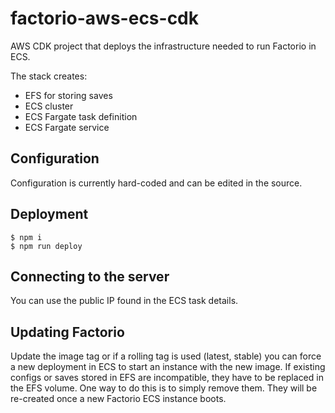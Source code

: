 # factorio-aws-ecs-cdk

AWS CDK project that deploys the infrastructure needed to run Factorio in ECS.

The stack creates:

- EFS for storing saves
- ECS cluster
- ECS Fargate task definition
- ECS Fargate service

## Configuration

Configuration is currently hard-coded and can be edited in the source.

## Deployment

```
$ npm i
$ npm run deploy
```

## Connecting to the server

You can use the public IP found in the ECS task details.

## Updating Factorio

Update the image tag or if a rolling tag is used (latest, stable) you can force a new deployment in ECS to start an instance with the new image. If existing configs or saves stored in EFS are incompatible, they have to be replaced in the EFS volume. One way to do this is to simply remove them. They will be re-created once a new Factorio ECS instance boots.
